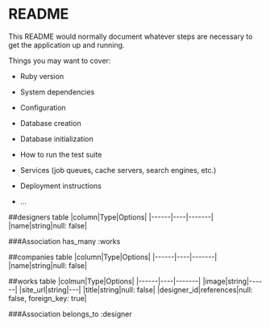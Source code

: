 # README

This README would normally document whatever steps are necessary to get the
application up and running.

Things you may want to cover:

* Ruby version

* System dependencies

* Configuration

* Database creation

* Database initialization

* How to run the test suite

* Services (job queues, cache servers, search engines, etc.)

* Deployment instructions

* ...



##designers table
|column|Type|Options|
|------|----|-------|
|name|string|null: false|

###Association
has_many :works

##companies table
|column|Type|Options|
|------|----|-------|
|name|string|null: false|

##works table
|colmun|Type|Options|
|------|----|-------|
|image|string|------|
|site_url|string|---|
|title|string|null: false|
|designer_id|references|null: false, foreign_key: true|

###Association
belongs_to :designer




